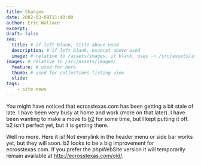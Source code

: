 ```yaml
---
title: Changes
date: 2002-03-09T11:40:00
author: Eric Wallace
excerpt:
draft: false
seo:
  title: # if left blank, title above used
  description: # if left blank, excerpt above used
  image: # relative to /assets/images, if blank, uses -> /src/assets/images/meta/default.png
images: # relative to /src/assets/images/
  feature: # used for hero
  thumb: # used for collections listing view
  slide:
tags:
    - site-news
---
```


You might have noticed that ecrosstexas.com has been getting a bit stale of late. I have been very busy at home and work (more on that later). I have been wanting to make a move to [b2](http://cafelog.com) for some time, but I kept putting it off. b2 isn't perfect yet, but it is getting there.

Well no more. Here it is! Not everylink in the header menu or side bar works yet, but they will soon. b2 looks to be a big improvement for ecrosstexas.com. If you prefer the phpWebSite version it will temporarily remain available at http://ecrosstexas.com/old/.
